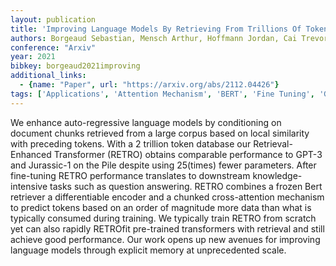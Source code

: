```yaml
---
layout: publication
title: 'Improving Language Models By Retrieving From Trillions Of Tokens'
authors: Borgeaud Sebastian, Mensch Arthur, Hoffmann Jordan, Cai Trevor, Rutherford Eliza, Millican Katie, Driessche George Van Den, Lespiau Jean-baptiste, Damoc Bogdan, Clark Aidan, Casas Diego De Las, Guy Aurelia, Menick Jacob, Ring Roman, Hennigan Tom, Huang Saffron, Maggiore Loren, Jones Chris, Cassirer Albin, Brock Andy, Paganini Michela, Irving Geoffrey, Vinyals Oriol, Osindero Simon, Simonyan Karen, Rae Jack W., Elsen Erich, Sifre Laurent
conference: "Arxiv"
year: 2021
bibkey: borgeaud2021improving
additional_links:
  - {name: "Paper", url: "https://arxiv.org/abs/2112.04426"}
tags: ['Applications', 'Attention Mechanism', 'BERT', 'Fine Tuning', 'GPT', 'Model Architecture', 'Pretraining Methods', 'Tools', 'Training Techniques', 'Transformer']
---
```

We enhance auto-regressive language models by conditioning on document chunks retrieved from a large corpus based on local similarity with preceding tokens. With a 2 trillion token database our Retrieval-Enhanced Transformer (RETRO) obtains comparable performance to GPT-3 and Jurassic-1 on the Pile despite using 25(times) fewer parameters. After fine-tuning RETRO performance translates to downstream knowledge-intensive tasks such as question answering. RETRO combines a frozen Bert retriever a differentiable encoder and a chunked cross-attention mechanism to predict tokens based on an order of magnitude more data than what is typically consumed during training. We typically train RETRO from scratch yet can also rapidly RETROfit pre-trained transformers with retrieval and still achieve good performance. Our work opens up new avenues for improving language models through explicit memory at unprecedented scale.
